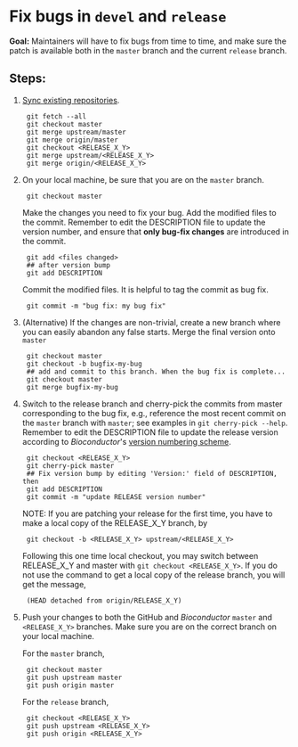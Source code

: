 # Fix bugs in `devel` and  `release`

__Goal:__ Maintainers will have to fix bugs from time to time, and
make sure the patch is available both in the `master` branch and the current `release` branch.

## Steps:

1. [Sync existing repositories][].

        git fetch --all
        git checkout master
        git merge upstream/master
        git merge origin/master
        git checkout <RELEASE_X_Y>
        git merge upstream/<RELEASE_X_Y>
        git merge origin/<RELEASE_X_Y>

1. On your local machine, be sure that you are on the `master` branch.

        git checkout master

   Make the changes you need to fix your bug. Add the modified files
   to the commit. Remember to edit the DESCRIPTION file to update the
   version number, and ensure that __only bug-fix changes__ are
   introduced in the commit.

        git add <files changed>
        ## after version bump
        git add DESCRIPTION

   Commit the modified files. It is helpful to tag the commit as bug
   fix.

        git commit -m "bug fix: my bug fix"

1. (Alternative) If the changes are non-trivial, create a new branch
   where you can easily abandon any false starts. Merge the final
   version onto `master`

        git checkout master
        git checkout -b bugfix-my-bug
        ## add and commit to this branch. When the bug fix is complete...
        git checkout master
        git merge bugfix-my-bug

1. Switch to the release branch and cherry-pick the commits from
   master corresponding to the bug fix, e.g., reference the most
   recent commit on the `master` branch with `master`; see examples in
   `git cherry-pick --help`. Remember to edit the DESCRIPTION file to
   update the release version according to _Bioconductor_'s
   [version numbering scheme][].

        git checkout <RELEASE_X_Y>
        git cherry-pick master
        ## Fix version bump by editing 'Version:' field of DESCRIPTION, then
        git add DESCRIPTION
        git commit -m "update RELEASE version number"

    NOTE: If you are patching your release for the first time, you have to make
    a local copy of the RELEASE_X_Y branch, by

        git checkout -b <RELEASE_X_Y> upstream/<RELEASE_X_Y>

    Following this one time local checkout, you may switch between RELEASE_X_Y
    and master with `git checkout <RELEASE_X_Y>`. If you do not use the command
    to get a local copy of the release branch, you will get the message,

        (HEAD detached from origin/RELEASE_X_Y)

1. Push your changes to both the GitHub and _Bioconductor_ `master`
   and `<RELEASE_X_Y>` branches. Make sure you are on the correct
   branch on your local machine.

   For the `master` branch,

        git checkout master
        git push upstream master
        git push origin master

   For the `release` branch,

        git checkout <RELEASE_X_Y>
        git push upstream <RELEASE_X_Y>
        git push origin <RELEASE_X_Y>

[version numbering scheme]: /developers/how-to/version-numbering
[Sync existing repositories]: ../sync-existing-repositories
